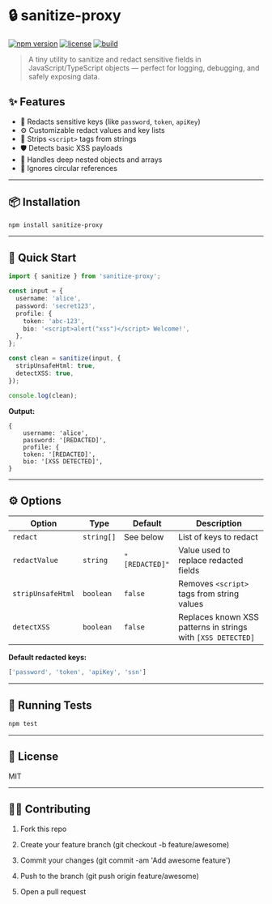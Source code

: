 # 🔒 sanitize-proxy

[![npm version](https://img.shields.io/npm/v/sanitize-proxy)](https://www.npmjs.com/package/sanitize-proxy)
[![license](https://img.shields.io/npm/l/sanitize-proxy)](LICENSE)
[![build](https://img.shields.io/github/actions/workflow/status/clewup/sanitize-proxy/ci.yml?branch=master)](https://github.com/clewup/sanitize-proxy/actions)

> A tiny utility to sanitize and redact sensitive fields in JavaScript/TypeScript objects — perfect for logging, debugging, and safely exposing data.


## ✨ Features

- 🔐 Redacts sensitive keys (like `password`, `token`, `apiKey`)
- ⚙️ Customizable redact values and key lists
- 🧼 Strips `<script>` tags from strings
- 🛡️ Detects basic XSS payloads
- 🔁 Handles deep nested objects and arrays
- 🧠 Ignores circular references

---

## 📦 Installation

```bash
npm install sanitize-proxy
```

---

## 🚀 Quick Start

```ts
import { sanitize } from 'sanitize-proxy';

const input = {
  username: 'alice',
  password: 'secret123',
  profile: {
    token: 'abc-123',
    bio: '<script>alert("xss")</script> Welcome!',
  },
};

const clean = sanitize(input, {
  stripUnsafeHtml: true,
  detectXSS: true,
});

console.log(clean);
```

**Output:**

```
{
    username: 'alice',
    password: '[REDACTED]',
    profile: {
    token: '[REDACTED]',
    bio: '[XSS DETECTED]',
}
```

---

## ⚙️  Options

| Option            | Type       | Default        | Description                                                  |
|-------------------|------------|----------------|--------------------------------------------------------------|
| `redact`          | `string[]` | See below      | List of keys to redact                                       |
| `redactValue`     | `string`   | `"[REDACTED]"` | Value used to replace redacted fields                        |
| `stripUnsafeHtml` | `boolean`  | `false`        | Removes `<script>` tags from string values                   |
| `detectXSS`       | `boolean`  | `false`        | Replaces known XSS patterns in strings with `[XSS DETECTED]` |

**Default redacted keys:**
```ts
['password', 'token', 'apiKey', 'ssn']
```

---

## 🧪 Running Tests

```bash
npm test
```

---

## 📄 License

MIT

---

## 🙋‍♀️ Contributing

1. Fork this repo

2. Create your feature branch (git checkout -b feature/awesome)

3. Commit your changes (git commit -am 'Add awesome feature')

4. Push to the branch (git push origin feature/awesome)

5. Open a pull request